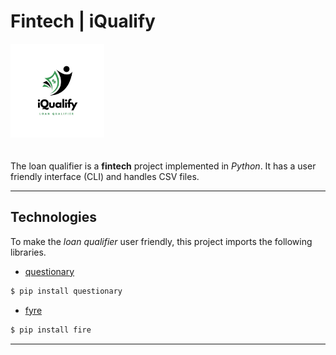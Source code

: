 # Fintech | iQualify

<!-- ![iQualify: Loan Qualifier](img/iQualify.jpeg) -->
<img style="padding-bottom:20px" src="img/iQualify.jpeg" alt="iQualify: Loan Qualifier" width="150">


The loan qualifier is a **fintech** project implemented in *Python*. It has a user friendly interface (CLI) and handles CSV files.

---

## Technologies

To make the *loan qualifier* user friendly, this project imports the following libraries.
* [questionary](https://github.com/tmbo/questionary)  
```bash
$ pip install questionary
```
* [fyre](https://github.com/google/python-fire)
```bash
$ pip install fire
```

---

